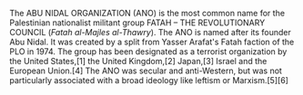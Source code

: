 The ABU NIDAL ORGANIZATION (ANO) is the most common name for the Palestinian nationalist militant group FATAH – THE REVOLUTIONARY COUNCIL (_Fatah al-Majles al-Thawry_). The ANO is named after its founder Abu Nidal. It was created by a split from Yasser Arafat's Fatah faction of the PLO in 1974. The group has been designated as a terrorist organization by the United States,[1] the United Kingdom,[2] Japan,[3] Israel and the European Union.[4] The ANO was secular and anti-Western, but was not particularly associated with a broad ideology like leftism or Marxism.[5][6]
